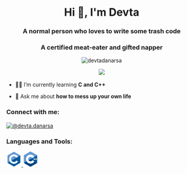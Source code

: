 <h1 align="center">Hi 👋, I'm Devta</h1>
<h3 align="center">A normal person who loves to write some trash code</h3>
<h3 align="center">A certified meat-eater and gifted napper</h3>
<p align="center"> <img src="https://komarev.com/ghpvc/?username=devtadanarsa&label=Profile%20views&color=008cb4&style=flat" alt="devtadanarsa" /> </p>
<div align="center"><img src = "https://media.giphy.com/media/Dh5q0sShxgp13DwrvG/giphy.gif" width="300"/></div>

- 👨‍💻 I’m currently learning **C and C++**

- 💬 Ask me about **how to mess up your own life**

<h3 align="left">Connect with me:</h3>
<p align="left">
<a href="https://instagram.com/devta.danarsa" target="blank"><img align="center" src="https://raw.githubusercontent.com/rahuldkjain/github-profile-readme-generator/master/src/images/icons/Social/instagram.svg" alt="@devta.danarsa" height="30" width="40" /></a>
</p>

<h3 align="left">Languages and Tools:</h3>
<p align="left"> <a href="https://www.cprogramming.com/" target="_blank" rel="noreferrer"> <img src="https://raw.githubusercontent.com/devicons/devicon/master/icons/c/c-original.svg" alt="c" width="40" height="40"/> </a> <a href="https://www.w3schools.com/cpp/" target="_blank" rel="noreferrer"> <img src="https://raw.githubusercontent.com/devicons/devicon/master/icons/cplusplus/cplusplus-original.svg" alt="cplusplus" width="40" height="40"/> </a> </p>
